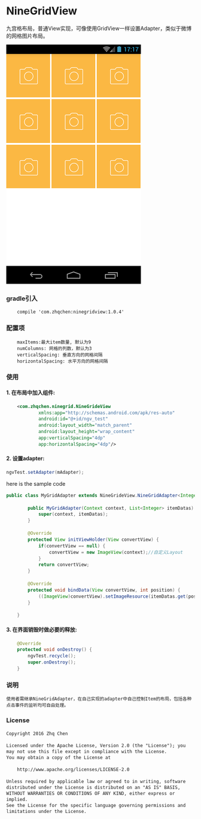 # NineGridView
九宫格布局，普通View实现，可像使用GridView一样设置Adapter，类似于微博的网格图片布局。

![](./screenshots/nine_grid.png)

### gradle引入
```
    compile 'com.zhqchen:ninegridview:1.0.4'
```

### 配置项
```
    maxItems:最大item数量, 默认为9
    numColumns: 网格的列数，默认为3
    verticalSpacing: 垂直方向的网格间隔
    horizontalSpacing: 水平方向的网格间隔
```

### 使用
#### 1. 在布局中加入组件:
~~~xml
    <com.zhqchen.ninegrid.NineGrideView
            xmlns:app="http://schemas.android.com/apk/res-auto"
            android:id="@+id/ngv_test"
            android:layout_width="match_parent"
            android:layout_height="wrap_content"
            app:verticalSpacing="4dp"
            app:horizontalSpacing="4dp"/>
~~~

#### 2. 设置adapter:
~~~java
ngvTest.setAdapter(mAdapter);
~~~
here is the sample code
~~~java
public class MyGridAdapter extends NineGrideView.NineGridAdapter<Integer> {

        public MyGridAdapter(Context context, List<Integer> itemDatas) {
            super(context, itemDatas);
        }

        @Override
        protected View initViewHolder(View convertView) {
            if(convertView == null) {
                convertView = new ImageView(context);//自定义Layout
            }
            return convertView;
        }

        @Override
        protected void bindData(View convertView, int position) {
            ((ImageView)convertView).setImageResource(itemDatas.get(position));
        }

    }
~~~
#### 3. 在界面销毁时做必要的释放:
~~~java
    @Override
    protected void onDestroy() {
        ngvTest.recycle();
        super.onDestroy();
    }
~~~
### 说明
    使用者需继承NineGridAdapter，在自己实现的adapter中自己控制Item的布局，包括各种点击事件的监听均可自由处理。
### License

	Copyright 2016 Zhq Chen

	Licensed under the Apache License, Version 2.0 (the "License");	you may not use this file except in compliance with the License.
	You may obtain a copy of the License at

		http://www.apache.org/licenses/LICENSE-2.0

	Unless required by applicable law or agreed to in writing, software
	distributed under the License is distributed on an "AS IS" BASIS,
	WITHOUT WARRANTIES OR CONDITIONS OF ANY KIND, either express or implied.
	See the License for the specific language governing permissions and
	limitations under the License.

